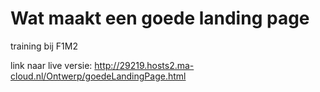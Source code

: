# Wat maakt een goede landing page
training bij F1M2

link naar live versie: http://29219.hosts2.ma-cloud.nl/Ontwerp/goedeLandingPage.html